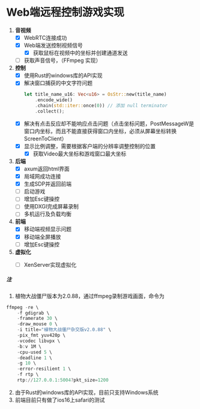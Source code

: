 # Web端远程控制游戏实现

1. **音视频**
    - [x] WebRTC连接成功
    - [x] Web端发送控制视频信号
        - [x] 获取鼠标在视频中的坐标并创建通道发送
    - [ ] 获取声音信号，（FFmpeg 实现）

2. **控制**
    - [x] 使用Rust的windows库的API实现
    - [x] 解决窗口捕获的中文字符问题
        ```rust
        let title_name_u16: Vec<u16> = OsStr::new(title_name)
            .encode_wide()
            .chain(std::iter::once(0)) // 添加 null terminator
            .collect();
        ```
    - [x] 解决有点击反应却不能响应点击问题（点击坐标问题，PostMessageW是窗口内坐标，而且不能直接获得窗口内坐标，必须从屏幕坐标转换ScreenToClient）
    - [x] 显示比例调整，需要根据客户端的分辨率调整控制的位置
        - [x] 获取Video最大坐标和游戏窗口最大坐标

3. **后端**
    - [x] axum返回html界面
    - [x] 局域网成功连接
    - [x] 生成SDP并返回前端
    - [ ] 启动游戏
    - [ ] 增加Esc键操控
    - [ ] 使用DXGI完成屏幕录制
    - [ ] 多机运行及负载均衡

4. **前端**
    - [x] 移动端视频显示问题
    - [x] 移动端全屏播放
    - [ ] 增加Esc键操控

5. **虚拟化**
    - [ ] XenServer实现虚拟化


##### 注
1. 植物大战僵尸版本为2.0.88，通过ffmpeg录制游戏画面，命令为
```powershell
ffmpeg -re \
    -f gdigrab \
    -framerate 30 \
    -draw_mouse 0 \
    -i title="植物大战僵尸杂交版v2.0.88" \
    -pix_fmt yuv420p \
    -vcodec libvpx \
    -b:v 1M \
    -cpu-used 5 \
    -deadline 1 \
    -g 10 \
    -error-resilient 1 \
    -f rtp \
    rtp://127.0.0.1:5004?pkt_size=1200
```
2. 由于Rust的windows库的API实现，目前只支持Windows系统
3. 前端目前只有做了ios16上safari的测试